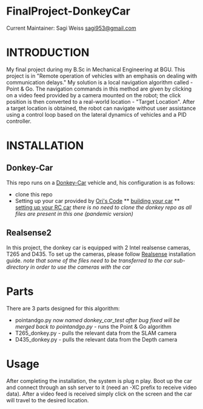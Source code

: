 # FinalProject-DonkeyCar

Current Maintainer: Sagi Weiss <sagi953@gmail.com>


# INTRODUCTION

My final project during my B.Sc in Mechanical Engineering at BGU.
This project is in "Remote operation of vehicles with an emphasis on dealing with communication delays."
My solution is a local navigation algorithm called - Point & Go.
The navigation commands in this method are given by clicking on a video feed provided by a camera mounted on the robot; the click position is then converted to a real-world location - "Target Location". After a target location is obtained, the robot can navigate without user assistance using a control loop based on the lateral dynamics of vehicles and a PID controller.

# INSTALLATION

## Donkey-Car
This repo runs on a [Donkey-Car](https://www.donkeycar.com/) vehicle and, his configuration is as follows:
* clone this repo
* Setting up your car provided by [Ori's Code](https://ori.codes/)
  ** [building your car](https://ori.codes/hardware/)
  ** [setting up your RC car](https://ori.codes/software/donkeycar-rc/)
*there is no need to clone the donkey repo as all files are present in this one (pandemic version)*

## Realsense2
In this project, the donkey car is equipped with 2 Intel realsense cameras, T265 and D435.
To set up the cameras, please follow [Realsense](https://github.com/IntelRealSense/librealsense) installation guide.
*note that some of the files need to be transferred to the car sub-directory in order to use the cameras with the car*

# Parts

There are 3 parts designed for this algorithm:
* pointandgo.py *now named donkey_car_test after bug fixed will be merged back to pointandgo.py* - runs the Point & Go algorithm
* T265_donkey.py - pulls the relevant data from the SLAM camera
* D435_donkey.py - pulls the relevant data from the Depth camera

# Usage

After completing the installation, the system is plug n play. Boot up the car and connect through an ssh server to it (need an -XC prefix to receive video data). After a video feed is received simply click on the screen and the car will travel to the desired location.
